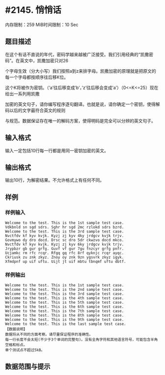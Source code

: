 # #2145. 悄悄话

内存限制：259 MiB时间限制：10 Sec

## 题目描述

在这个有话不直说的年代，密码学越来越被广泛接受。我们引用经典的&ldquo;凯撒密码&rdquo;。在英文中，凯撒加密只对26

个字母生效（分大小写）我们按照a到z来排字母。凯撒加密的原理就是把原文的每一个字母都按顺序往后移K位。

这个K将被作为密钥。（&rsquo;a&rsquo;往后移变成&rsquo;b&rsquo;，&rsquo;z&rsquo;往后移会变成&rsquo;a&rsquo;）（0<=K<=25）现在给出一系列用凯撒

加密的英文句子，请你编写程序逐句翻译。也就是说，请你确定一个密钥，使得解码以后的文字最符合英文的规则

与规范。数据保证存在唯一的解码方案，使得明码是完全可以分辨的英文句子。

## 输入格式

输入一定包括10行每一行都是用同一密钥加密的英文。

## 输出格式

输出10行，为解密结果。不允许格式上有任何不同。

## 样例

### 样例输入

    
    Welcome to the test. This is the 1st sample test case.
    Vdkbnld sn sgd sdrs. Sghr hr sgd 2mc rzlokd sdrs bzrd.
    Welcome to the test. This is the 3rd sample test case.
    Nvctfdv kf kyv kvjk. Kyzj zj kyv 4ky jrdgcv kvjk trjv.
    Govmywo dy dro docd. Drsc sc dro 5dr ckwzvo docd mkco.
    Nvctfdv kf kyv kvjk. Kyzj zj kyv 6ky jrdgcv kvjk trjv.
    Jrypbzr gb gur grfg. Guvf vf gur 7gu fnzcyr grfg pnfr.
    Ucjamkc rm rfc rcqr. Rfgq gq rfc 8rf qyknjc rcqr ayqc.
    Ckriusk zu znk zkyz. Znoy oy znk 9zn ygsvrk zkyz igyk.
    Xfmdpnf up uif uftu. Uijt jt uif mbtu tbnqmf uftu dbtf.
    
    

### 样例输出

    
    Welcome to the test. This is the 1st sample test case.
    Welcome to the test. This is the 2nd sample test case.
    Welcome to the test. This is the 3rd sample test case.
    Welcome to the test. This is the 4th sample test case.
    Welcome to the test. This is the 5th sample test case.
    Welcome to the test. This is the 6th sample test case.
    Welcome to the test. This is the 7th sample test case.
    Welcome to the test. This is the 8th sample test case.
    Welcome to the test. This is the 9th sample test case.
    Welcome to the test. This is the last sample test case.
    【数据说明】
    数据将从不同的方面考察。请尽量保证程序的准确性。
    每一行长度不会太短(不少于3个单词的完整句)。没有全角字符和其他语言符号，可能包含半角空格和标点。
    单个测试点不超过5kB。
    
    

## 数据范围与提示

